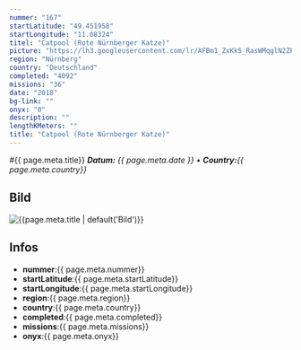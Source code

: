 ```yaml
---
nummer: "167"
startLatitude: "49.451958"
startLongitude: "11.08324"
titel: "Catpool (Rote Nürnberger Katze)"
picture: "https://lh3.googleusercontent.com/lr/AFBm1_ZxKk5_RasWMqglN2ZPuLkZ0po_mnlIj6irbenSo_whiMWaVUkLh0O4jOBP3teM-b1zBJuTF9TnPu_izQain8Ch6Nqi0gGDZPaynZwjel3kKpj14Rw39EHgHEZ6306BFSR4Ayg9htezaojT-McxEZqFg2BBfPcu6JPUHeGzaYGQAJF2oC_DYYK5yCIWqGwMxAuHel07tR0UTDWQD4jtCgBWUGxFtMp0agHN5Iam84sgrq3Xd3dUXxFNV4OrJQBYXWOzHXqmAzdi6Fk727PRVPhefH-u2xNrrCBrNgL_C23XmG10wpd8GmOxPqQdzh6mOPc6EhM3PonV8ce8aBJk5N_KcMhu09CjuukPk9U-3p_im7C5CootNP05sD4wt0ic9lo0a0_mBGdDDeMdbsn2D6RqyXHJr4dSxzzw8Ab22RH5newQsuMQv2seZMuxnkG9Q5kNf_nPaS0Qe7TJTMNWWwUSoZaDaLSIvQF286ab5PtRm_YxqPyH5yp0VMfCh5cnNTs148Nn178ghufS_02sggxPcm3QRCzPC81h9LPMmwWZ_wX75JQ8LCVs8I5lF-rtCCQYlxLpjPRPP9g0zYI1O2nk-YOdoXWLKyZZz_3NJN43Jb9fjQODWdxjU0BhbycKvn2U16J3ssSYUAdcJXfCtbHDGgjNcd93GZj64cD5LLquMSBkmopWsNUUiSkSwxBBT7nwgGOyEPnin3aglczt9GksyA_C8pFPYzr4Sgx8TeO4pqiPLfhkff-lnh_DmV2FmmDeevsnKYa3XbSDKfYA4_T6VGHt8FnDp3zlMNrIG4sQAmMuu8WRVxbaXfg-DMH9FOIdTjUz3Zzm1EFYO53gao9G13bizDQ"
region: "Nürnberg"
country: "Deutschland"
completed: "4092"
missions: "36"
date: "2018"
bg-link: ""
onyx: "0"
description: ""
lengthKMeters: ""
title: "Catpool (Rote Nürnberger Katze)"
---
```


#{{ page.meta.title}}
_**Datum:** {{ page.meta.date }} • **Country:**{{ page.meta.country}}_

## Bild
![{{page.meta.title | default('Bild')}}]({{page.meta.picture}})

## Infos
- **nummer**:{{ page.meta.nummer}}
- **startLatitude**:{{ page.meta.startLatitude}}
- **startLongitude**:{{ page.meta.startLongitude}}
- **region**:{{ page.meta.region}}
- **country**:{{ page.meta.country}}
- **completed**:{{ page.meta.completed}}
- **missions**:{{ page.meta.missions}}
- **onyx**:{{ page.meta.onyx}}

